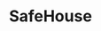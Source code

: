 ---
title: SafeHouse
type: Website Redesign
role: Front-End Developer
platform: Graydient Wombat
links: 
  - label: Chicago Location
    url: https://www.safehousechicago.com/
  - label: Milwaukee Location
    url: https://www.safe-house.com/
---